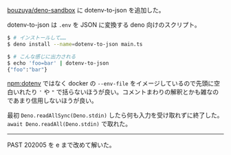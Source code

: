 [bouzuya/deno-sandbox][] に dotenv-to-json を追加した。

dotenv-to-json は `.env` を JSON に変換する deno 向けのスクリプト。

```bash
$ # インストールして……
$ deno install --name=dotenv-to-json main.ts

$ # こんな感じに出力される
$ echo 'foo=bar' | dotenv-to-json
{"foo":"bar"}
```

[npm:dotenv][] ではなく docker の `--env-file` をイメージしているので先頭に空白いれたり `'` や `"` で括らないほうが良い。コメントまわりの解釈とかも雑なのであまり信用しないほうが良い。

最初 `Deno.readAllSync(Deno.stdin)` したら何も入力を受け取れずに終了した。 `await Deno.readAll(Deno.stdin)` で取れた。

---

PAST 202005 を e まで改めて解いた。

[bouzuya/deno-sandbox]: https://github.com/bouzuya/deno-sandbox
[npm:dotenv]: https://www.npmjs.com/package/dotenv
